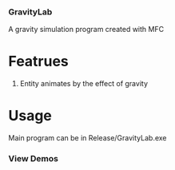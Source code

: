 ### GravityLab

A gravity simulation program created with MFC

# Featrues

1. Entity animates by the effect of gravity

# Usage

Main program can be in Release/GravityLab.exe

### View Demos


